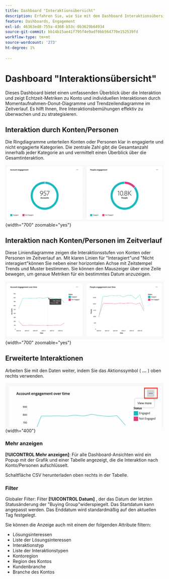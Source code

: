 ```yaml
---
title: Dashboard "Interaktionsübersicht"
description: Erfahren Sie, wie Sie mit dem Dashboard Interaktionsübersicht Ihre Interaktionsbemühungen überwachen können.
feature: Dashboards, Engagement
exl-id: 46363ed8-755a-4368-b53c-0b3629b64934
source-git-commit: bb14b15ae41f795f4e9adf0bb564770e152539fd
workflow-type: tm+mt
source-wordcount: '273'
ht-degree: 1%

---
```


# Dashboard &quot;Interaktionsübersicht&quot;

Dieses Dashboard bietet einen umfassenden Überblick über die Interaktion und zeigt Echtzeit-Metriken zu Konto und individuellen Interaktionen durch Momentaufnahmen-Donut-Diagramme und Trendzeilendiagramme im Zeitverlauf. Es hilft Ihnen, Ihre Interaktionsbemühungen effektiv zu überwachen und zu strategisieren.

<!-- To generate a shareable PDF of your current view, click **[!UICONTROL Export]** at the top-right corner of the page. To engage with the data, use the action menu in the top-right corner. -->

## Interaktion durch Konten/Personen

Die Ringdiagramme unterteilen Konten oder Personen klar in engagierte und nicht engagierte Kategorien. Die zentrale Zahl gibt die Gesamtanzahl innerhalb jeder Kategorie an und vermittelt einen Überblick über die Gesamtinteraktion.

![Interaktion nach Konten und Personen](assets/engagement-accounts-people.png){width="700" zoomable="yes"}

## Interaktion nach Konten/Personen im Zeitverlauf

Diese Liniendiagramme zeigen die Interaktionsstufen von Konten oder Personen im Zeitverlauf an. Mit klaren Linien für &quot;Interagiert&quot;und &quot;Nicht interagiert&quot;können Sie neben einer horizontalen Achse mit Zeitstempel Trends und Muster bestimmen. Sie können den Mauszeiger über eine Zeile bewegen, um genaue Metriken für ein bestimmtes Datum anzuzeigen.

![Interaktion nach Konten und Personen im Zeitverlauf](assets/engagement-accounts-people-over-time.png){width="700" zoomable="yes"}

## Erweiterte Interaktionen

Arbeiten Sie mit den Daten weiter, indem Sie das Aktionssymbol ( **...** ) oben rechts verwenden.

![Interaktions-Dashboard-Daten - Aktionsmenü](assets/engagement-action-menu.png){width="400"}

### Mehr anzeigen

**[!UICONTROL Mehr anzeigen]**: Für alle Dashboard-Ansichten wird ein Popup mit der Grafik und einer Tabelle angezeigt, die die Interaktion nach Konto/Personen aufschlüsselt.

Schaltfläche CSV herunterladen oben rechts in der Tabelle.
<!-- 
### Drill through

Choose **[!UICONTROL Drill through]** for an in-depth analysis of individual group statuses.

The global filters applied to the dashboard are carried over to this page.

The applied filters are displayed, but are not editable on this page. 
The only available filters that are enabled are _Account Name_ or _Person Name_.

To display or hide available columns, click **[!UICONTROL View more]** at the top-right corner:

Click **[!UICONTROL View more]** to open the download dialog.

Button on the top right corner to open a pop-up with the available column list:

* [!UICONTROL Account]
* [!UICONTROL Account name]
* [!UICONTROL Account ID]
* [!UICONTROL Status]
* [!UICONTROL People engaged]
* [!UICONTROL Engagement activities]
* [!UICONTROL Last engagement date]
* [!UICONTROL Region]
* [!UICONTROL Industry]
* [!UICONTROL People]
* [!UICONTROL Name]
* [!UICONTROL Person ID]
* [!UICONTROL Status]
* [!UICONTROL Email]
--->

### Filter

Globaler Filter: Filter **[!UICONTROL Datum]** , der das Datum der letzten Statusänderung der &quot;Buying Group&quot;widerspiegelt. Das Startdatum kann angepasst werden. Das Enddatum wird standardmäßig auf den aktuellen Tag festgelegt.

Sie können die Anzeige auch mit einem der folgenden Attribute filtern:

* Lösungsinteressen
* Liste der Lösungsinteressen
* Interaktionstyp
* Liste der Interaktionstypen
* Kontoregion
* Region des Kontos
* Kundenbranche
* Branche des Kontos

